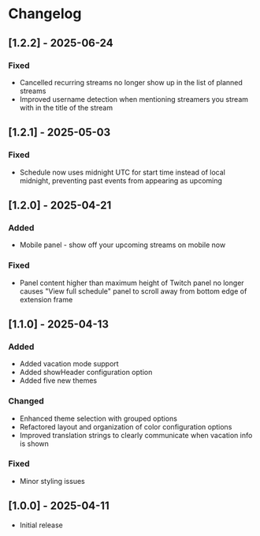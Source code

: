 # Changelog

## [1.2.2] - 2025-06-24

### Fixed
- Cancelled recurring streams no longer show up in the list of planned streams
- Improved username detection when mentioning streamers you stream with in the title of the stream

## [1.2.1] - 2025-05-03

### Fixed
- Schedule now uses midnight UTC for start time instead of local midnight, preventing past events from appearing as upcoming

## [1.2.0] - 2025-04-21

### Added
- Mobile panel - show off your upcoming streams on mobile now

### Fixed
- Panel content higher than maximum height of Twitch panel no longer causes "View full schedule" panel to scroll away from bottom edge of extension frame

## [1.1.0] - 2025-04-13

### Added
- Added vacation mode support
- Added showHeader configuration option
- Added five new themes

### Changed
- Enhanced theme selection with grouped options
- Refactored layout and organization of color configuration options
- Improved translation strings to clearly communicate when vacation info is shown

### Fixed
- Minor styling issues

## [1.0.0] - 2025-04-11

- Initial release
